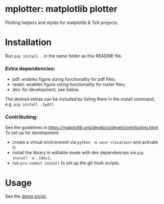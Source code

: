 # mplotter: matplotlib plotter

Plotting helpers and styles for matplotlib & TeX projects.

# Installation

Run `pip install .` in the same folder as this README file.


### Extra dependencies:

- pdf: enables figure sizing functionality for pdf files;
- raster: enables figure sizing functionality for raster files;
- dev: for development, see below.

The desired extras can be included by listing them in the install command, e.g. `pip install .[pdf]`.


### Contributing:
See the guidelines in https://matplotlib.org/devdocs/devel/contributing.html.
To set up for development:
- create a virtual environment via `python -m venv <location>` and activate it;
- install the library in editable mode with dev dependencies via `pip install -e .[dev]`;
- run `pre-commit install` to set up the git hook scripts.



# Usage

See the [demo script](demo.py).
